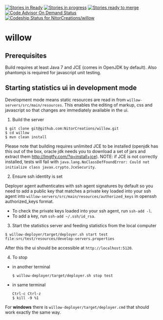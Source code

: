 [![Stories in Ready](https://badge.waffle.io/NitorCreations/willow.png?label=ready&title=Ready)](https://waffle.io/NitorCreations/willow)
[![Stories in progress](https://badge.waffle.io/NitorCreations/willow.png?label=in%20progress&title=In%20progress)](https://waffle.io/NitorCreations/willow)
[![Stories ready to merge](https://badge.waffle.io/NitorCreations/willow.png?label=ready%20to%20merge&title=Ready%20to%20merge)](https://waffle.io/NitorCreations/willow)
[![Code Advisor On Demand Status](https://badges.ondemand.coverity.com/streams/jdq5h6193p18d9k86859ro7t0c)](https://ondemand.coverity.com/streams/jdq5h6193p18d9k86859ro7t0c/jobs)
[ ![Codeship Status for NitorCreations/willow](https://codeship.com/projects/eafd7080-e03e-0132-ef42-7a41f362b68c/status?branch=master)](https://codeship.com/projects/80769)
# willow #


## Prerequisites ##

Build requires at least Java 7 and JCE (comes in OpenJDK by default). Also phantomjs is required for javascript unit testing.

## Starting statistics ui in development mode ##
Development mode means static resources are read in from `willow-servers/src/main/resources`.
This enables the editing of markup, css and javascript so that changes are immediately available in the ui.

1. Build the server

  ```
  $ git clone git@github.com:NitorCreations/willow.git
  $ cd willow
  $ mvn clean install
  ```
  Please note that building requires unlimited JCE to be installed (openjdk has this out of the  box, oracle jdk needs you to download a set of jars and extract them http://lmgtfy.com/?q=install+jce). NOTE: if JCE is not correctly installed, tests will fail with `java.lang.NoClassDefFoundError: Could not initialize class javax.crypto.JceSecurity`.

2. Ensure ssh identity is set
  
  Deployer agent authenticates with ssh agent signatures by default so you need to add a public key that matches a private key loaded into your ssh agent into
`willow-servers/src/main/resources/authorized_keys` in openssh authorized_keys format. 
  * To check the private keys loaded into your ssh agent, run `ssh-add -l`. 
  * To add a key, run `ssh-add ~/.ssh/id_rsa`.

3. Start the statistics server and feeding statistics from the local computer

  ```
  $ willow-deployer/target/deployer.sh start test file:src/test/resources/develop-servers.properties
  ```
  
  After this the ui should be accessible at `http://localhost:5120`.

4. To stop
  * in another terminal 
    ```
    $ willow-deployer/target/deployer.sh stop test
    ```
  * in same terminal 
    ```
    Ctrl-c Ctrl-z
    $ kill -9 %1
    ```

For **windows** there is `willow-deployer/target/deployer.cmd` that should work exactly the same way.
